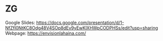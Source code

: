 # ZG

Google Slides: https://docs.google.com/presentation/d/1-NfZfI0NtKC8Odg48V4SOp8dEv9yEwKlXHWpCODPHSs/edit?usp=sharing
Webpage: https://envisionlahaina.com/
